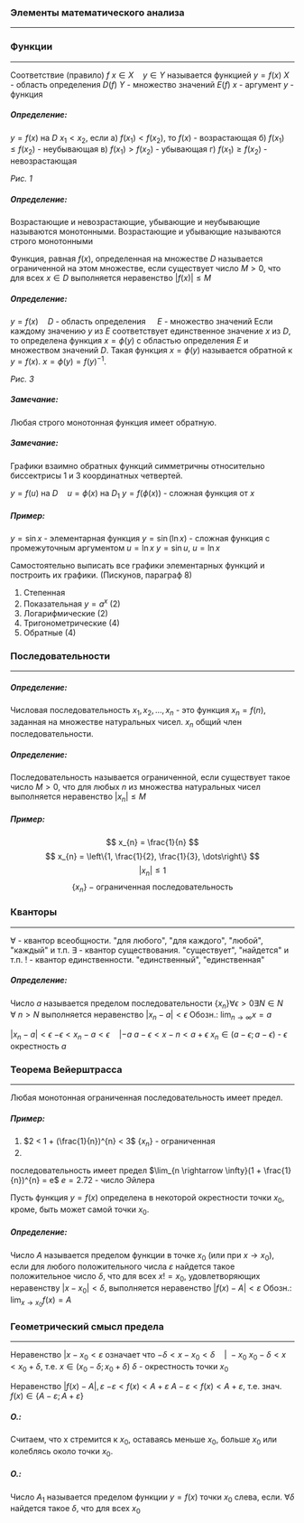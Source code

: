 ### Элементы математического анализа
---
### Функции
---
Соответствие (правило) $f$
$x \in X \quad y \in Y$ называется функцией
$y = f(x)$
$X$ - область определения  $D(f)$
$Y$ - множество значений  $E(f)$
$x$ - аргумент
$y$ - функция

##### Определение:
$y = f(x)$ на $D$
$x_{1} < x_{2}$, если
а) $f(x_{1}) < f(x_{2})$, то $f(x)$ - возрастающая
б) $f(x_{1}) \le f(x_{2})$ - неубывающая
в) $f(x_{1}) > f(x_{2})$ - убывающая
г) $f(x_{1}) \ge f(x_{2})$ - невозрастающая

_Рис. 1_
##### Определение:
Возрастающие и невозрастающие, убывающие и неубывающие называются монотонными. Возрастающие и убывающие называются строго монотонными

Функция, равная $f(x)$, определенная на множестве $D$ называется ограниченной на этом множестве, если существует число $M > 0$, что для всех $x \in D$ выполняется неравенство $|f(x)| \le M$ 

##### Определение:
$y = f(x) \quad D$ - область определения $\quad E$ - множество значений
Если каждому значению $y$ из $E$ соответствует единственное значение $x$ из $D$, то определена функция $x = \phi(y)$ с областью определения $E$ и множеством значений $D$. Такая функция $x = \phi(y)$ называется обратной к $y = f(x)$. $x = \phi(y) = f(y)^{-1}$.

_Рис. 3_

##### Замечание:
Любая строго монотонная функция имеет обратную.

##### Замечание:
Графики взаимно обратных функций симметричны относительно биссектрисы 1 и 3 координатных четвертей.

$y = f(u)$ на $D \quad u = \phi(x)$ на $D_{1}$
$y = f(\phi(x))$ - сложная функция от $x$

##### Пример:
$y = \sin x$ - элементарная функция
$y = \sin(\ln x)$ - сложная функция с промежуточным аргументом $u = \ln x$
$y = \sin u,\ u = \ln x$

Самостоятельно выписать все графики элементарных функций и построить их графики. (Пискунов, параграф 8)
1. Степенная
2. Показательная $y = a^{x}$ (2)
3. Логарифмические (2)
4. Тригонометрические (4)
5. Обратные (4)

### Последовательности
---
##### Определение:
Числовая последовательность $x_{1}, x_{2}, \dots, x_{n}$ - это функция $x_{n} = f(n)$, заданная на множестве натуральных чисел. $x_{n}$ общий член последовательности.

##### Определение:
Последовательность называется ограниченной, если существует такое число $M > 0$, что для любых $n$ из множества натуральных чисел выполняется неравенство $|x_{n}| \le M$

##### Пример:
$$
x_{n} = \frac{1}{n}
$$
$$
x_{n} = \left\{1, \frac{1}{2}, \frac{1}{3}, \dots\right\}
$$
$$
|x_{n}| \le 1
$$
$$
\{x_{n}\} - \text{ограниченная последовательность}
$$

### Кванторы
---
$\forall$ - квантор всеобщности. "для любого", "для каждого", "любой", "каждый" и т.п.
$\exists$ - квантор существования. "существует", "найдется" и т.п.
$!$ - квантор единственности. "единственный", "единственная"

##### Определение:
Число $a$ называется пределом последовательности $\{x_{n}\} \forall \epsilon > 0 \exists N \in N$
$\forall\ n > N$ выполняется неравенство $|x_{n} - a| < \epsilon$
Обозн.: $\lim_{n \rightarrow \infty} x = a$

$|x_{n} - a| < \epsilon$
$- \epsilon < x_{n} - a < \epsilon \quad | -a$
$a - \epsilon < x-n  < a + \epsilon$
$x_{n} \in (a-\epsilon; a-\epsilon)$ - $\epsilon$ окрестность $a$


### Теорема Вейерштрасса
---
Любая монотонная ограниченная последовательность имеет предел.

##### Пример:
1) $2 < 1 + (\frac{1}{n})^{n} < 3$
$\{x_{n}\}$ - ограниченная
2)
последовательность имеет предел
$\lim_{n \rightarrow \infty}(1 + \frac{1}{n})^{n} = e$ 
$e = 2.72$ - число Эйлера

Пусть функция $y = f(x)$ определена в некоторой окрестности точки $x_{0}$, кроме, быть может самой точки $x_{0}$.

##### Определение:
Число $A$ называется пределом функции в точке $x_{0}$ (или при $x \rightarrow x_0$), если для любого положительного числа $\varepsilon$ найдется такое положительное число $\delta$, что для всех $x != x_{0}$, удовлетворяющих неравенству $|x - x_{0}| < \delta$, выполняется неравенство $|f(x) - A| < \varepsilon$
Обозн.: $\lim_{x \rightarrow x_{0}}f(x) = A$

### Геометрический смысл предела
---
Неравенство $|x-x_{0} < \varepsilon$ означает что $-\delta < x-x_{0} < \delta \quad |\ -x_{0}$
$x_{0} - \delta < x < x_{0} + \delta$, т.е. $x \in (x_{0} - \delta; x_{0} + \delta)$
$\delta$ - окрестность точки $x_{0}$

Неравенство $|f(x) - A| , \varepsilon$
$- \varepsilon < f(x) < A + \varepsilon$
$A - \varepsilon < f(x) < A + \varepsilon$, т.е. знач. $f(x) \in \left\{ A - \varepsilon; A + \varepsilon\right\}$

##### О.:
Считаем, что x стремится к $x_0$, оставаясь меньше $x_0$, больше $x_0$ или колеблясь около точки $x_0$.

##### О.:
Число $A_{1}$ называется пределом функции  $y = f(x)$ точки $x_0$ слева, если. $\forall \delta$ найдется такое $\delta$, что для всех $x_0$ 